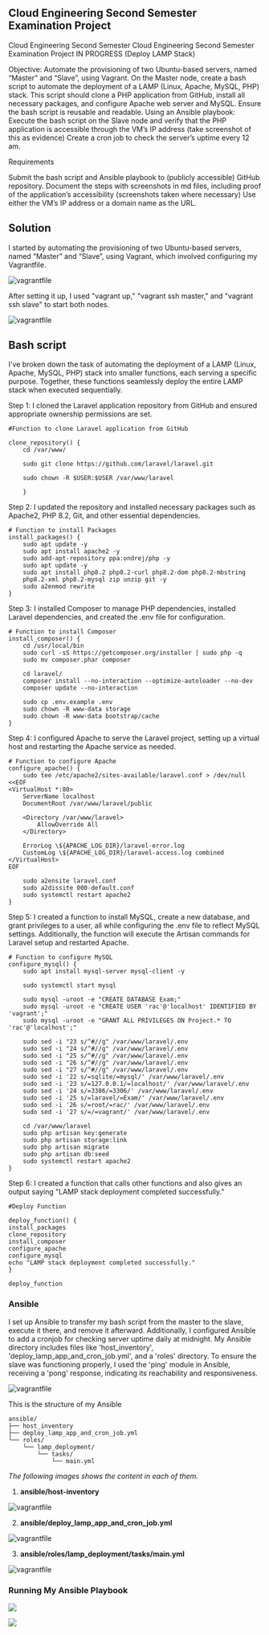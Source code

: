 ## Cloud Engineering Second Semester Examination Project

Cloud Engineering Second Semester Cloud Engineering Second Semester Examination Project IN PROGRESS (Deploy LAMP Stack)

Objective: Automate the provisioning of two Ubuntu-based servers, named “Master” and “Slave”, using Vagrant. On the Master node, create a bash script to automate the deployment of a LAMP (Linux, Apache, MySQL, PHP) stack. This script should clone a PHP application from GitHub, install all necessary packages, and configure Apache web server and MySQL. Ensure the bash script is reusable and readable. Using an Ansible playbook: Execute the bash script on the Slave node and verify that the PHP application is accessible through the VM’s IP address (take screenshot of this as evidence) Create a cron job to check the server’s uptime every 12 am.

Requirements

Submit the bash script and Ansible playbook to (publicly accessible) GitHub repository. Document the steps with screenshots in md files, including proof of the application’s accessibility (screenshots taken where necessary) Use either the VM’s IP address or a domain name as the URL.

## Solution

I started by automating the provisioning of two Ubuntu-based servers, named “Master” and “Slave”, using Vagrant, which involved configuring my Vagrantfile.

![vagrantfile](https://raw.githubusercontent.com/MiracleAguegbo/altschool-cloud-exercises/main/second-semester-project/images/vagrantfile.png)

After setting it up, I used "vagrant up," "vagrant ssh master," and "vagrant ssh slave" to start both nodes.

![vagrantfile](https://raw.githubusercontent.com/MiracleAguegbo/altschool-cloud-exercises/main/second-semester-project/images/slave%20and%20master.png)

## Bash script

I've broken down the task of automating the deployment of a LAMP (Linux, Apache, MySQL, PHP) stack into smaller functions, each serving a specific purpose. Together, these functions seamlessly deploy the entire LAMP stack when executed sequentially.

Step 1: I cloned the Laravel application repository from GitHub and ensured appropriate ownership permissions are set.

```
#Function to clone Laravel application from GitHub

clone_repository() {
    cd /var/www/

    sudo git clone https://github.com/laravel/laravel.git

    sudo chown -R $USER:$USER /var/www/laravel
    
    }
```
Step 2:  I updated the repository and installed necessary packages such as Apache2, PHP 8.2, Git, and other essential dependencies.

```
# Function to install Packages
install_packages() {
    sudo apt update -y
    sudo apt install apache2 -y
    sudo add-apt-repository ppa:ondrej/php -y
    sudo apt update -y
    sudo apt install php8.2 php8.2-curl php8.2-dom php8.2-mbstring
    php8.2-xml php8.2-mysql zip unzip git -y
    sudo a2enmod rewrite
}
```

Step 3: I installed Composer to manage PHP dependencies, installed Laravel dependencies, and created the .env file for configuration.

```
# Function to install Composer
install_composer() {
    cd /usr/local/bin
    sudo curl -sS https://getcomposer.org/installer | sudo php -q
    sudo mv composer.phar composer

    cd laravel/
    composer install --no-interaction --optimize-autoloader --no-dev
    composer update --no-interaction

    sudo cp .env.example .env
    sudo chown -R www-data storage
    sudo chown -R www-data bootstrap/cache
}
```
Step 4:  I configured Apache to serve the Laravel project, setting up a virtual host and restarting the Apache service as needed.

```
# Function to configure Apache
configure_apache() {
    sudo tee /etc/apache2/sites-available/laravel.conf > /dev/null <<EOF
<VirtualHost *:80>
    ServerName localhost
    DocumentRoot /var/www/laravel/public

    <Directory /var/www/laravel>
        AllowOverride All
    </Directory>

    ErrorLog \${APACHE_LOG_DIR}/laravel-error.log
    CustomLog \${APACHE_LOG_DIR}/laravel-access.log combined
</VirtualHost>
EOF

    sudo a2ensite laravel.conf
    sudo a2dissite 000-default.conf
    sudo systemctl restart apache2
}

```
Step 5: I created a function to install MySQL, create a new database, and grant privileges to a user, all while configuring the .env file to reflect MySQL settings. Additionally, the function will execute the Artisan commands for Laravel setup and restarted Apache.

```
# Function to configure MySQL
configure_mysql() {
    sudo apt install mysql-server mysql-client -y

    sudo systemctl start mysql

    sudo mysql -uroot -e "CREATE DATABASE Exam;"
    sudo mysql -uroot -e "CREATE USER 'rac'@'localhost' IDENTIFIED BY 'vagrant';"
    sudo mysql -uroot -e "GRANT ALL PRIVILEGES ON Project.* TO 'rac'@'localhost';"

    sudo sed -i "23 s/^#//g" /var/www/laravel/.env
    sudo sed -i "24 s/^#//g" /var/www/laravel/.env
    sudo sed -i "25 s/^#//g" /var/www/laravel/.env
    sudo sed -i "26 s/^#//g" /var/www/laravel/.env
    sudo sed -i "27 s/^#//g" /var/www/laravel/.env
    sudo sed -i '22 s/=sqlite/=mysql/' /var/www/laravel/.env
    sudo sed -i '23 s/=127.0.0.1/=localhost/' /var/www/laravel/.env
    sudo sed -i '24 s/=3306/=3306/' /var/www/laravel/.env
    sudo sed -i '25 s/=laravel/=Exam/' /var/www/laravel/.env
    sudo sed -i '26 s/=root/=rac/' /var/www/laravel/.env
    sudo sed -i '27 s/=/=vagrant/' /var/www/laravel/.env

    cd /var/www/laravel
    sudo php artisan key:generate
    sudo php artisan storage:link
    sudo php artisan migrate
    sudo php artisan db:seed
    sudo systemctl restart apache2
}
```

Step 6: I created a function that calls other functions and also gives an output saying "LAMP stack deployment completed successfully."

```
#Deploy Function

deploy_function() {
install_packages
clone_repository
install_composer
configure_apache
configure_mysql
echo "LAMP stack deployment completed successfully."
}

deploy_function
```

### Ansible

I set up Ansible to transfer my bash script from the master to the slave, execute it there, and remove it afterward. Additionally, I configured Ansible to add a cronjob for checking server uptime daily at midnight. My Ansible directory includes files like 'host_inventory', 'deploy_lamp_app_and_cron_job.yml', and a 'roles' directory. To ensure the slave was functioning properly, I used the 'ping' module in Ansible, receiving a 'pong' response, indicating its reachability and responsiveness.

![vagrantfile](images/aansible-check.png)

This is the structure of my Ansible

```
ansible/
├── host_inventory
├── deploy_lamp_app_and_cron_job.yml
└── roles/
    └── lamp_deployment/
        └── tasks/
            └── main.yml
```

*The following images shows the content in each of them.*

1. **ansible/host-inventory**

![vagrantfile](images/ansiblehost_inventory.png)

2. **ansible/deploy_lamp_app_and_cron_job.yml**

![vagrantfile](images/deploy_lamp_app_and_cron_job.png)

3. **ansible/roles/lamp_deployment/tasks/main.yml**

![vagrantfile](images/main-yml.png)

### Running My Ansible Playbook

![](images/aansible-playbook1.png)

![](images/aansible-playbook2.png)